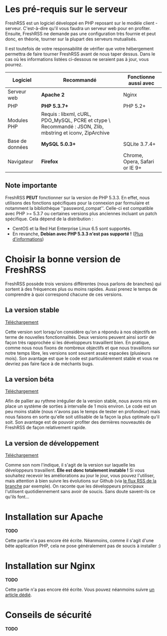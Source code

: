 # Les pré-requis sur le serveur

FreshRSS est un logiciel développé en PHP reposant sur le modèle client - serveur. C'est-à-dire qu'il vous faudra un serveur web pour en profiter. Ensuite, FreshRSS ne demande pas une configuration très fournie et peut donc, en théorie, tourner sur la plupart des serveurs mutualisés.

Il est toutefois de votre responsabilité de vérifier que votre hébergement permettra de faire tourner FreshRSS avant de nous taper dessus. Dans le cas où les informations listées ci-dessous ne seraient pas à jour, vous pourrez.

 | Logiciel         | Recommandé                                                                                                | Fonctionne aussi avec          | 
 | --------         | -----------                                                                                                | ---------------------          | 
 | Serveur web      | **Apache 2**                                                                                               | Nginx                          | 
 | PHP              | **PHP 5.3.7+**                                                                                             | PHP 5.2+                       | 
 | Modules PHP      | Requis : libxml, cURL, PDO_MySQL, PCRE et ctype \\ Recommandé : JSON, Zlib, mbstring et iconv, ZipArchive |                                | 
 | Base de données | **MySQL 5.0.3+**                                                                                           | SQLite 3.7.4+                  | 
 | Navigateur       | **Firefox**                                                                                                | Chrome, Opera, Safari or IE 9+ | 

## Note importante

FreshRSS **PEUT** fonctionner sur la version de PHP 5.3.3. En effet, nous utilisons des fonctions spécifiques pour la connexion par formulaire et notamment la bibliothèque ''password_compat''. Celle-ci est compatible avec PHP >= 5.3.7 ou certaines versions plus anciennes incluant un patch spécifique. Cela dépend de la distribution :

*  CentOS et la Red Hat Enterprise Linux 6.5 sont supportés.
*  En revanche, **Debian avec PHP 5.3.3 n'est pas supporté !** ([Plus d'informations](https://github.com/ircmaxell/password_compat#requirements))

# Choisir la bonne version de FreshRSS

FreshRSS possède trois versions différentes (nous parlons de branches) qui sortent à des fréquences plus ou moins rapides. Aussi prenez le temps de comprendre à quoi correspond chacune de ces versions.

## La version stable

[Téléchargement](https://github.com/FreshRSS/FreshRSS/archive/master.zip)

Cette version sort lorsqu'on considère qu'on a répondu à nos objectifs en terme de nouvelles fonctionnalités. Deux versions peuvent ainsi sortir de façon très rapprochée si les développeurs travaillent bien. En pratique, comme nous nous fixons de nombreux objectifs et que nous travaillons sur notre temps libre, les versions sont souvent assez espacées (plusieurs mois). Son avantage est que le code est particulièrement stable et vous ne devriez pas faire face à de méchants bugs.

## La version béta

[Téléchargement](https://github.com/FreshRSS/FreshRSS/archive/beta.zip)

Afin de pallier au rythme irrégulier de la version stable, nous avons mis en place un système de sorties à intervalle de 1 mois environ. Le code est un peu moins stable (nous n'avons pas le temps de tester en profondeur) mais nous faisons en sorte qu'elle soit utilisable de la façon la plus optimale qu'il soit. Son avantage est de pouvoir profiter des dernières nouveautés de FreshRSS de façon relativement rapide.

## La version de développement

[Téléchargement](https://github.com/FreshRSS/FreshRSS/archive/dev.zip)

Comme son nom l'indique, il s'agit de la version sur laquelle les développeurs travaillent. **Elle est donc totalement instable !** Si vous souhaitez recevoir les améliorations au jour le jour, vous pouvez l'utiliser, mais attention à bien suivre les évolutions sur Github (via [le flux RSS de la branche](https://github.com/FreshRSS/FreshRSS/commits/dev.atom) par exemple). On raconte que les développeurs principaux l'utilisent quotidiennement sans avoir de soucis. Sans doute savent-ils ce qu'ils font…

# Installation sur Apache

**TODO**

Cette partie n'a pas encore été écrite. Néanmoins, comme il s'agit d'une bête application PHP, cela ne pose généralement pas de soucis à installer :)

# Installation sur Nginx

**TODO**

Cette partie n'a pas encore été écrite. Vous pouvez néanmoins suivre [un article dédié](http://www.pihomeserver.fr/2013/05/08/raspberry-pi-home-server-installer-un-agregateur-de-flux-rss-pour-remplacer-google-reader/).

# Conseils de sécurité

**TODO**
